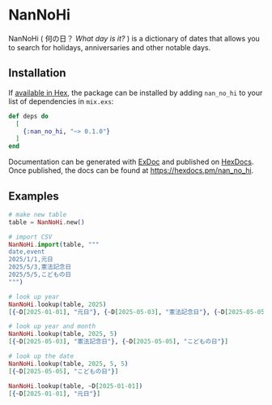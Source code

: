 # NanNoHi

NanNoHi ( 何の日？ *What day is it?* ) is a dictionary of dates that allows you to search for holidays, anniversaries and other notable days.

## Installation

If [available in Hex](https://hex.pm/docs/publish), the package can be installed
by adding `nan_no_hi` to your list of dependencies in `mix.exs`:

```elixir
def deps do
  [
    {:nan_no_hi, "~> 0.1.0"}
  ]
end
```

Documentation can be generated with [ExDoc](https://github.com/elixir-lang/ex_doc)
and published on [HexDocs](https://hexdocs.pm). Once published, the docs can
be found at <https://hexdocs.pm/nan_no_hi>.

## Examples

```elixir
# make new table
table = NanNoHi.new()

# import CSV
NanNoHi.import(table, """
date,event
2025/1/1,元日
2025/5/3,憲法記念日
2025/5/5,こどもの日
""")

# look up year
NanNoHi.lookup(table, 2025)
[{~D[2025-01-01], "元日"}, {~D[2025-05-03], "憲法記念日"}, {~D[2025-05-05], "こどもの日"}]

# look up year and month
NanNoHi.lookup(table, 2025, 5)
[{~D[2025-05-03], "憲法記念日"}, {~D[2025-05-05], "こどもの日"}]

# look up the date
NanNoHi.lookup(table, 2025, 5, 5)
[{~D[2025-05-05], "こどもの日"}]

NanNoHi.lookup(table, ~D[2025-01-01])
[{~D[2025-01-01], "元日"}]
```
